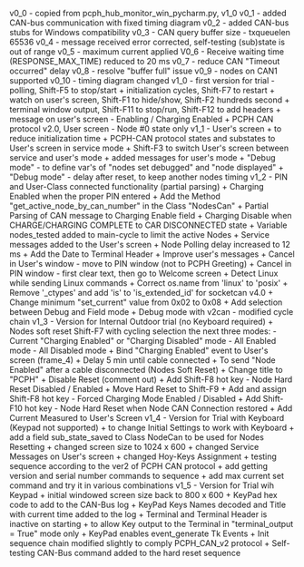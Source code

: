 v0_0  - copied from pcph_hub_monitor_win_pycharm.py, v1_0
v0_1  - added CAN-bus communication with fixed timing diagram
v0_2  - added CAN-bus stubs for Windows compatibility
v0_3  - CAN query buffer size - txqueuelen 65536
v0_4  - message received error corrected, self-testing (sub)state is out of range
v0_5  - maximum current applied
V0_6  - Receive waiting time (RESPONSE_MAX_TIME) reduced to 20 ms
v0_7  - reduce CAN "Timeout occurred" delay
v0_8  - resolve "buffer full" issue
v0_9  - nodes on CAN1 supported
v0_10 - timing diagram changed
v1_0  - first version for trial - polling, Shift-F5 to stop/start
	   + initialization cycles, Shift-F7 to restart
           + watch on user's screen, Shift-F1 to hide/show, Shift-F2 hundreds second
           + terminal window output, Shift-F11 to stop/run, Shift-F12 to add headers
           + message on user's screen - Enabling / Charging Enabled
	   + PCPH CAN protocol v2.0, User screen - Node #0 state only
v1_1 - User's screen
	   + to reduce initialization time
	   + PCPH-CAN protocol states and substates to User's screen in service mode
	   + Shift-F3 to switch User's screen between service and user's mode
	   + added messages for user's mode
	   + "Debug mode" - to define var's of "nodes set debugged" and "node displayed"
	   + "Debug mode" - delay after reset, to keep another nodes timing
v1_2 - PIN and User-Class connected functionality (partial parsing)
	   + Charging Enabled when the proper PIN entered
	   + Add the Method "get_active_node_by_can_number" in the Class "NodesCan"
	   + Partial Parsing of CAN message to Charging Enable field
	   + Charging Disable when CHARGE/CHARGING COMPLETE to CAR DISCONNECTED state
	   + Variable nodes_tested added to main-cycle to limit the active Nodes
	   + Service messages added to the User's screen
	   + Node Polling delay increased to 12 ms
	   + Add the Date to Terminal Header
	   + Improve user's messages
           + Cancel in User's window - move to PIN window (not to PCPH Greeting)
           + Cancel in PIN window - first clear text, then go to Welcome screen
           + Detect Linux while sending Linux commands
           + Correct os.name from 'linux' to 'posix'
	   + Remove '_ctypes' and add 'is' to 'is_extended_id' for socketcan v4.0
           + Change minimum "set_current" value from 0x02 to 0x08
	   + Add selection between Debug and Field mode
	   + Debug mode with v2can - modified cycle chain
v1_3 - Version for Internal Outdoor trial (no Keyboard required)
	   + Nodes soft reset Shift-F7 with cycling selection the next three modes:
		- Current "Charging Enabled" or "Charging Disabled" mode
		- All Enabled mode
		- All Disabled mode
	   + Bind "Charging Enabled" event to User's screen (frame_4)
	   + Delay 5 min until cable connected
	   + To send "Node Enabled" after a cable disconnected (Nodes Soft Reset)
	   + Change title to "PCPH"
	   + Disable Reset (comment out)
	   + Add Shift-F8 hot key - Node Hard Reset Disabled / Enabled
	   + Move Hard Reset to Shift-F9
	   + Add and assign Shift-F8 hot key - Forced Charging Mode Enabled / Disabled
	   + Add Shift-F10 hot key - Node Hard Reset when Node CAN Connection restored
	   + Add Current Measured to User's Screen
v1_4 - Version for Trial with Keyboard (Keypad not supported)
	   + to change Initial Settings to work with Keyboard
	   + add a field sub_state_saved to Class NodeCan to be used for Nodes Resetting
	   + changed screen size to 1024 x 600
	   + changed Service Messages on User's screen
	   + changed Hoy-Keys Assignment
	   + testing sequence according to the ver2 of PCPH CAN protocol
	   + add getting version and serial number commands to sequence
	   + add max current set command and try it in various combinations
v1_5 - Version for Trial wih Keypad
	   + initial windowed screen size back to 800 x 600
	   + KeyPad hex code to add to the CAN-Bus log
	   + KeyPad Keys Names decoded and Title with current time added to the log
	   + Terminal and Terminal Header is inactive on starting
	   + to allow Key output to the Terminal in "terminal_output = True" mode only
	   + KeyPad enables event_generate Tk Events
	   + Init sequence chain modified slightly to comply PCPH_CAN_v2 protocol
	   + Self-testing CAN-Bus command added to the hard reset sequence
